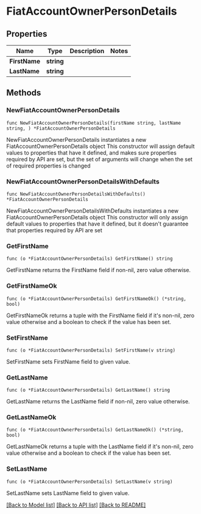 # FiatAccountOwnerPersonDetails

## Properties

Name | Type | Description | Notes
------------ | ------------- | ------------- | -------------
**FirstName** | **string** |  | 
**LastName** | **string** |  | 

## Methods

### NewFiatAccountOwnerPersonDetails

`func NewFiatAccountOwnerPersonDetails(firstName string, lastName string, ) *FiatAccountOwnerPersonDetails`

NewFiatAccountOwnerPersonDetails instantiates a new FiatAccountOwnerPersonDetails object
This constructor will assign default values to properties that have it defined,
and makes sure properties required by API are set, but the set of arguments
will change when the set of required properties is changed

### NewFiatAccountOwnerPersonDetailsWithDefaults

`func NewFiatAccountOwnerPersonDetailsWithDefaults() *FiatAccountOwnerPersonDetails`

NewFiatAccountOwnerPersonDetailsWithDefaults instantiates a new FiatAccountOwnerPersonDetails object
This constructor will only assign default values to properties that have it defined,
but it doesn't guarantee that properties required by API are set

### GetFirstName

`func (o *FiatAccountOwnerPersonDetails) GetFirstName() string`

GetFirstName returns the FirstName field if non-nil, zero value otherwise.

### GetFirstNameOk

`func (o *FiatAccountOwnerPersonDetails) GetFirstNameOk() (*string, bool)`

GetFirstNameOk returns a tuple with the FirstName field if it's non-nil, zero value otherwise
and a boolean to check if the value has been set.

### SetFirstName

`func (o *FiatAccountOwnerPersonDetails) SetFirstName(v string)`

SetFirstName sets FirstName field to given value.


### GetLastName

`func (o *FiatAccountOwnerPersonDetails) GetLastName() string`

GetLastName returns the LastName field if non-nil, zero value otherwise.

### GetLastNameOk

`func (o *FiatAccountOwnerPersonDetails) GetLastNameOk() (*string, bool)`

GetLastNameOk returns a tuple with the LastName field if it's non-nil, zero value otherwise
and a boolean to check if the value has been set.

### SetLastName

`func (o *FiatAccountOwnerPersonDetails) SetLastName(v string)`

SetLastName sets LastName field to given value.



[[Back to Model list]](../README.md#documentation-for-models) [[Back to API list]](../README.md#documentation-for-api-endpoints) [[Back to README]](../README.md)


